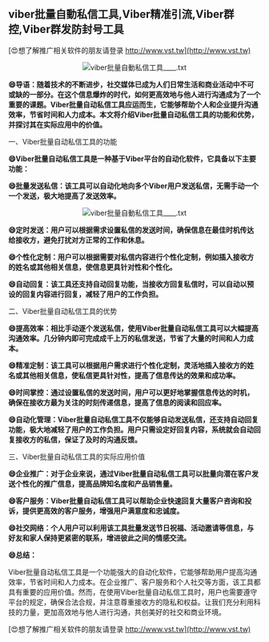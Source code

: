 ## **viber批量自動私信工具,Viber精准引流,Viber群控,Viber群发防封号工具**

[😍想了解推广相关软件的朋友请登录 http://www.vst.tw](http://www.vst.tw)

 <center><img src="https://vst.tw/MP4/tuiguang/png/6.png" alt="viber批量自動私信工具____.txt"></center>

**😄导语：随着技术的不断进步，社交媒体已成为人们日常生活和商业活动中不可或缺的一部分。在这个信息爆炸的时代，如何更高效地与他人进行沟通成为了一个重要的课题。Viber批量自动私信工具应运而生，它能够帮助个人和企业提升沟通效率，节省时间和人力成本。本文将介绍Viber批量自动私信工具的功能和优势，并探讨其在实际应用中的价值。**

一、Viber批量自动私信工具的功能

**😄Viber批量自动私信工具是一种基于Viber平台的自动化软件，它具备以下主要功能：**

**😄批量发送私信：该工具可以自动化地向多个Viber用户发送私信，无需手动一个一个发送，极大地提高了发送效率。**

 <center><img src="https://vst.tw/MP4/tuiguang/png/0.png" alt="viber批量自動私信工具____.txt"></center>

**😄定时发送：用户可以根据需求设置私信的发送时间，确保信息在最佳时机传达给接收方，避免打扰对方正常的工作和休息。**

**😄个性化定制：用户可以根据需要对私信内容进行个性化定制，例如插入接收方的姓名或其他相关信息，使信息更具针对性和个性化。**

**😄自动回复：该工具还支持自动回复功能，当接收方回复私信时，可以自动以预设的回复内容进行回复，减轻了用户的工作负担。**

二、Viber批量自动私信工具的优势

**😄提高效率：相比手动逐个发送私信，使用Viber批量自动私信工具可以大幅提高沟通效率。几分钟内即可完成成千上万的私信发送，节省了大量的时间和人力成本。**

**😄精准定制：该工具可以根据用户需求进行个性化定制，灵活地插入接收方的姓名或其他相关信息，使私信更具针对性，提高了信息传达的效果和成功率。**

**😄时间掌控：通过设置私信的发送时间，用户可以更好地掌握信息传达的时机，确保在接收方最为关注的时刻传递信息，提高了信息的阅读和回应率。**

**😄自动化管理：Viber批量自动私信工具不仅能够自动发送私信，还支持自动回复功能，极大地减轻了用户的工作负担。用户只需设定好回复内容，系统就会自动回复接收方的私信，保证了及时的沟通反馈。**

三、Viber批量自动私信工具的实际应用价值

**😄企业推广：对于企业来说，通过Viber批量自动私信工具可以批量向潜在客户发送个性化的推广信息，提高品牌知名度和产品销售量。**

**😄客户服务：Viber批量自动私信工具可以帮助企业快速回复大量客户咨询和投诉，提供更高效的客户服务，增强用户满意度和忠诚度。**

**😄社交网络：个人用户可以利用该工具批量发送节日祝福、活动邀请等信息，与好友和家人保持更紧密的联系，增进彼此之间的情感交流。**

**😄总结：**

Viber批量自动私信工具是一个功能强大的自动化软件，它能够帮助用户提高沟通效率，节省时间和人力成本。在企业推广、客户服务和个人社交等方面，该工具都具有重要的应用价值。然而，在使用Viber批量自动私信工具时，用户也需要遵守平台的规定，确保合法合规，并注意尊重接收方的隐私和权益。让我们充分利用科技的力量，更加高效地与他人进行沟通，共创美好的社交和商业环境。

[😍想了解推广相关软件的朋友请登录 http://www.vst.tw](http://www.vst.tw)



